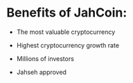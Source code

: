 Benefits of JahCoin:
========

* The most valuable cryptocurrency

* Highest cryptocurrency growth rate

* Millions of investors

* Jahseh approved
